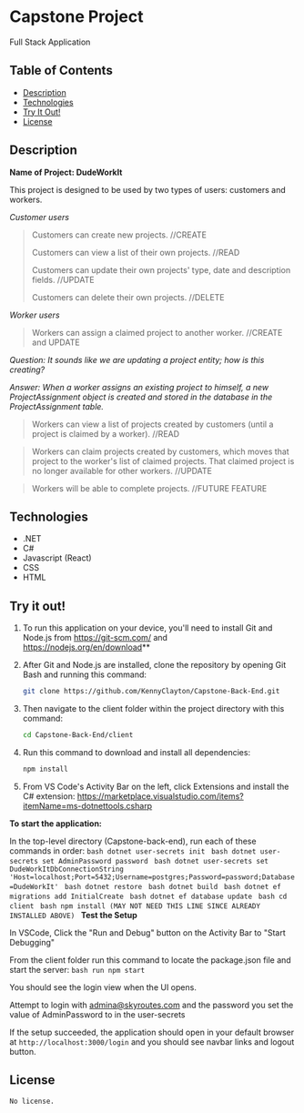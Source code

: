 # Capstone Project
Full Stack Application

## Table of Contents
- [Description](#description)
- [Technologies](#technologies)
- [Try It Out!](#try-it-out)
- [License](#license)


## Description
**Name of Project: DudeWorkIt**

This project is designed to be used by two types of users: customers and workers.

_Customer users_

> Customers can create new projects. //CREATE
> 
> Customers can view a list of their own projects. //READ
> 
> Customers can update their own projects' type, date and description fields. //UPDATE
> 
> Customers can delete their own projects. //DELETE


_Worker users_

> Workers can assign a claimed project to another worker. //CREATE and UPDATE

_Question: It sounds like we are updating a project entity; how is this creating?_

_Answer: When a worker assigns an existing project to himself, a new _ProjectAssignment_ object is created and stored in the database in the ProjectAssignment table._

> Workers can view a list of projects created by customers (until a project is claimed by a worker). //READ

> Workers can claim projects created by customers, which moves that project to the worker's list of claimed projects. That claimed project is no longer available for other workers. //UPDATE

> Workers will be able to complete projects. //FUTURE FEATURE




## Technologies
- .NET
- C#
- Javascript (React)
- CSS
- HTML


## Try it out!

1. To run this application on your device, you'll need to install Git and Node.js from https://git-scm.com/ and https://nodejs.org/en/download**

2. After Git and Node.js are installed, clone the repository by opening Git Bash and running this command:
    ```bash
    git clone https://github.com/KennyClayton/Capstone-Back-End.git
    ```

3. Then navigate to the client folder within the project directory with this command:
    ```bash
    cd Capstone-Back-End/client
    ```

4. Run this command to download and install all dependencies:
    ```bash
    npm install
    ```

5. From VS Code's Activity Bar on the left, click Extensions and install the C# extension: https://marketplace.visualstudio.com/items?itemName=ms-dotnettools.csharp

**To start the application:**

In the top-level directory (Capstone-back-end), run each of these commands in order:
    ```bash
    dotnet user-secrets init
    ```
    ```bash
    dotnet user-secrets set AdminPassword password
    ```
    ```bash
    dotnet user-secrets set DudeWorkItDbConnectionString 'Host=localhost;Port=5432;Username=postgres;Password=password;Database=DudeWorkIt'
    ```
    ```bash
    dotnet restore
    ```
    ```bash
    dotnet build
    ```
    ```bash
    dotnet ef migrations add InitialCreate
    ```
    ```bash
    dotnet ef database update
    ```
    ```bash
    cd client
    ```
    ```bash
    npm install (MAY NOT NEED THIS LINE SINCE ALREADY INSTALLED ABOVE)
    ```
**Test the Setup**

In VSCode, Click the "Run and Debug" button on the Activity Bar to "Start Debugging"

From the client folder run this command to locate the package.json file and start the server:
    ```bash
    run npm start
    ``` 

You should see the login view when the UI opens.

Attempt to login with admina@skyroutes.com and the password you set the value of AdminPassword to in the user-secrets

If the setup succeeded, the application should open in your default browser at `http://localhost:3000/login` and you should see navbar links and logout button.





## License
    No license.

